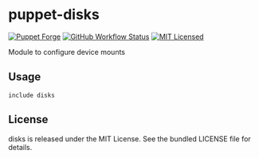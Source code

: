 puppet-disks
===========

[![Puppet Forge](https://img.shields.io/puppetforge/v/halyard/disks.svg)](https://forge.puppetlabs.com/halyard/disks)
[![GitHub Workflow Status](https://img.shields.io/github/actions/workflow/status/halyard/puppet-disks/build.yml?branch=main)](https://github.com/halyard/puppet-disks/actions)
[![MIT Licensed](http://img.shields.io/badge/license-MIT-green.svg?style=flat)](https://tldrlegal.com/license/mit-license)

Module to configure device mounts

## Usage

```puppet
include disks
```
## License

disks is released under the MIT License. See the bundled LICENSE file for details.

